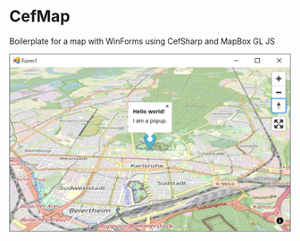 # CefMap
Boilerplate for a map with WinForms using CefSharp and MapBox GL JS

![screenshot](https://raw.githubusercontent.com/oliverheilig/CefMap/master/screenshot.jpg)
